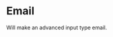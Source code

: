 # Email

Will make an advanced input type email.

<!-- {"file": "00-default.html", "language": "twig", "render": true, "code": true} -->